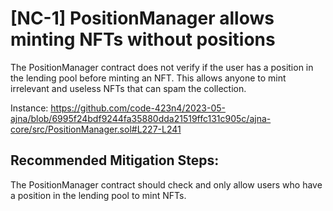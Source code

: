 # [NC-1] PositionManager allows minting NFTs without positions
The PositionManager contract does not verify if the user has a position in the lending pool before minting an NFT. This allows anyone to mint irrelevant and useless NFTs that can spam the collection.

Instance: https://github.com/code-423n4/2023-05-ajna/blob/6995f24bdf9244fa35880dda21519ffc131c905c/ajna-core/src/PositionManager.sol#L227-L241

## Recommended Mitigation Steps:
The PositionManager contract should check and only allow users who have a position in the lending pool to mint NFTs.